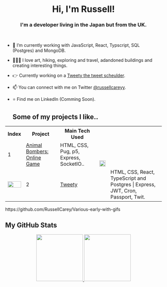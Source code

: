 <h1 align="center">Hi, I'm Russell!</h1>

<h3 align="center">I'm a developer living in the Japan but from the UK.</h3>

<br />

- 🌱 I’m currently working with JavaScript, React, Typscript, SQL (Postgres) and MongoDB.
- 🧘🏻‍♀️ I love art, hiking, exploring and travel, adandoned buildings and creating interesting things.
- 👉 Currently working on a [Tweety the tweet scheulder](https://github.com/RussellCarey/TweetyTwo).
- 📫 You can connect with me on Twitter [@russellcareyy](https://twitter.com/russellcareyy).
- ⭐ Find me on LinkedIn (Comming Soon).

  
   ## Some of my projects I like..
<table style="width:100%; border="0"">
  <tr>
	<th>Index</th>
    <th>Project</th>    
    <th>Main Tech Used</th>
    <td rowspan="6"><img src="https://github.com/RussellCarey/Animal-Bombers/blob/37c4d946ceae504d4288dcc98b37cf3dba7d1298/SS1.png" width="100%"/></td>
  </tr>
  <tr>
<td>1</td>
    <td><a href="https://github.com/RussellCarey/Animal-Bombers">Animal Bombers: Online Game</a></td>
    <td>HTML, CSS, Pug, p5, Express, SocketIO..
</td>
	  </tr>
	<tr>
	   <td rowspan="6"><img src="https://github.com/RussellCarey/TweetyTwo/blob/e8e3a1f88a173d3126e9d4b04d7a3004b0097efb/SS1.png" width="100%"/></td>
  </tr>
  <tr>
<td>2</td>
    <td><a href="https://github.com/RussellCarey/TweetyTwo">Tweety</a></td>
    <td>HTML, CSS, React, TypeScript and Postgres | Express, JWT, Cron, Passport, Twit.
</td>
	</tr>
	


</table>
  https://github.com/RussellCarey/Various-early-with-gifs
    
## My GitHub Stats

<p align="center">
<a href="https://github.com/RussellCarey">
  <img height="150em" src="https://github-readme-stats.vercel.app/api?username=RussellCarey&count_private=true&show_icons=true&theme=radical" />
  <img height="150em" src="https://github-readme-stats-eight-theta.vercel.app/api/top-langs/?username=RussellCarey&theme=radical&layout=compact&langs_count=10&exclude_repo=gamebase&hide=objective-c,c,java" />
</a>
</p>


